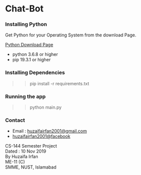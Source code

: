 # Chat-Bot

<!-- ## Setting up the Environment: -->

 ### Installing Python 
 Get Python for your Operating System from the download Page.

[Python Download Page](https://www.python.org/downloads/)
* python 3.6.8 or higher
* pip 19.3.1 or higher
<!-- 
 Install and add to PATH -->

<!-- ### Setting up the virtual environment

#### Installing virtualenv
>pip install virtualenv

#### Creating new Virtual Environment
In the Chat-Bot folder
> virtualenv env

#### Activating your Virtual Environment

##### For Windows
> \env\Scripts\activate.bat
#####  For Mac / Linux
> source env/bin/activate

### Installing the Requirements
> pip install -r requirements.txt -->

### Installing Dependencies
>> pip install -r requirements.txt 

### Running the app
>> python main.py


<!-- ### Test the App online
[Online Test](https://repl.it/@HuzaifaIrfan/Chat-Bot-Cpp) -->



### Contact
* Email : [huzaifairfan2001@gmail.com](mailto:huzaifairfan2001@gmail.com) 
* [huzaifairfan2001@facebook](https://www.facebook.com/huzaifairfan2001) 


<div>
 CS-144 Semester Project
 <br>
 Dated : 10 Nov 2019
 <br>
 By Huzaifa Irfan
 <br>
 ME-11 (C)
 <br>
 SMME, 
 NUST, Islamabad
 </div>



